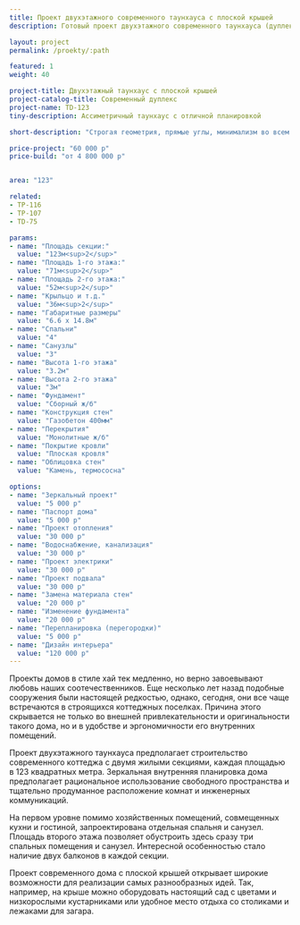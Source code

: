 ```yaml
---
title: Проект двухэтажного современного таунхауса с плоской крышей
description: Готовый проект двухэтажного современного таунхауса (дуплекса) на две семьи с плоской крышей, из кирпича, газобетона или пеноблока. Площадь секции&#58; 123 м.кв.

layout: project
permalink: /proekty/:path

featured: 1
weight: 40

project-title: Двухэтажный таунхаус с плоской крышей
project-catalog-title: Современный дуплекс
project-name: TD-123
tiny-description: Ассиметричный таунхаус с отличной планировкой

short-description: "Строгая геометрия, прямые углы, минимализм во всем. Двухэтажный таунхаус состоит из 4-х спален, 3-х санузлов, кухни-гостиной. Общая площадь секции 123 м<sup>2</sup>. Философия хай-тека в том, чтобы разумно использовать свободное пространство. При таком подходе крыша станет отличной площадкой для сада или местом для отдыха под открытым небом. Стильный и эффектный дом смотрится современно и привлекает внимание. Хорошая, продуманная планировка, где нет ненужных и лишних пространств, подчеркивает брутальность таунхауса."

price-project: "60 000 р"
price-build: "от 4 800 000 р"


area: "123"

related:
- TP-116
- TP-107
- TD-75

params:
- name: "Площадь секции:"
  value: "123м<sup>2</sup>"
- name: "Площадь 1-го этажа:"
  value: "71м<sup>2</sup>"
- name: "Площадь 2-го этажа:"
  value: "52м<sup>2</sup>"
- name: "Крыльцо и т.д."
  value: "36м<sup>2</sup>"
- name: "Габаритные размеры"
  value: "6.6 x 14.8м"
- name: "Спальни"
  value: "4"
- name: "Санузлы"
  value: "3"
- name: "Высота 1-го этажа"
  value: "3.2м"
- name: "Высота 2-го этажа"
  value: "3м"
- name: "Фундамент"
  value: "Сборный ж/б"
- name: "Конструкция стен"
  value: "Газобетон 400мм"
- name: "Перекрытия"
  value: "Монолитные ж/б"
- name: "Покрытие кровли"
  value: "Плоская кровля"
- name: "Облицовка стен"
  value: "Камень, термососна"

options:
- name: "Зеркальный проект"
  value: "5 000 р"
- name: "Паспорт дома"
  value: "5 000 р"
- name: "Проект отопления"
  value: "30 000 р"
- name: "Водоснабжение, канализация"
  value: "30 000 р"
- name: "Проект электрики"
  value: "30 000 р"
- name: "Проект подвала"
  value: "30 000 р"
- name: "Замена материала стен"
  value: "20 000 р"
- name: "Изменение фундамента"
  value: "20 000 р"
- name: "Перепланировка (перегородки)"
  value: "5 000 р"
- name: "Дизайн интерьера"
  value: "120 000 р"
---
```

Проекты домов в стиле хай тек медленно, но верно завоевывают любовь наших соотечественников. Еще несколько лет назад подобные сооружения были настоящей редкостью, однако, сегодня, они все чаще встречаются в строящихся коттеджных поселках. Причина этого скрывается не только во внешней привлекательности и оригинальности такого дома, но и в удобстве и эргономичности его внутренних помещений.

Проект двухэтажного таунхауса предполагает строительство современного коттеджа с двумя жилыми секциями, каждая площадью в 123 квадратных метра. Зеркальная внутренняя планировка дома предполагает рациональное использование свободного пространства и тщательно продуманное расположение комнат и инженерных коммуникаций.

На первом уровне помимо хозяйственных помещений, совмещенных кухни и гостиной, запроектирована отдельная спальня и санузел. Площадь второго этажа позволяет обустроить здесь сразу три спальных помещения и санузел. Интересной особенностью стало наличие двух балконов в каждой секции.

Проект современного дома с плоской крышей открывает широкие возможности для реализации самых разнообразных идей. Так, например, на крыше можно оборудовать настоящий сад с цветами и низкорослыми кустарниками или удобное место отдыха со столиками и лежаками для загара.